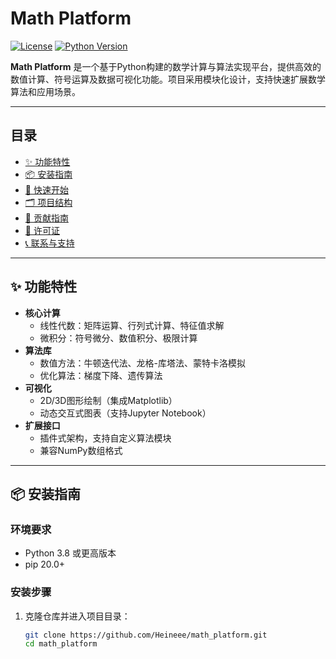 # Math Platform

[![License](https://img.shields.io/badge/License-MIT-blue.svg)](https://opensource.org/licenses/MIT)
[![Python Version](https://img.shields.io/badge/Python-3.8%2B-blue)](https://www.python.org/)

**Math Platform** 是一个基于Python构建的数学计算与算法实现平台，提供高效的数值计算、符号运算及数据可视化功能。项目采用模块化设计，支持快速扩展数学算法和应用场景。

---

## 目录
- [✨ 功能特性](#-功能特性)
- [📦 安装指南](#-安装指南)
- [🚀 快速开始](#-快速开始)
- [🗂️ 项目结构](#️-项目结构)
- [🤝 贡献指南](#-贡献指南)
- [📜 许可证](#-许可证)
- [📞 联系与支持](#-联系与支持)

---

## ✨ 功能特性
- **核心计算**  
  - 线性代数：矩阵运算、行列式计算、特征值求解
  - 微积分：符号微分、数值积分、极限计算
- **算法库**  
  - 数值方法：牛顿迭代法、龙格-库塔法、蒙特卡洛模拟
  - 优化算法：梯度下降、遗传算法
- **可视化**  
  - 2D/3D图形绘制（集成Matplotlib）
  - 动态交互式图表（支持Jupyter Notebook）
- **扩展接口**  
  - 插件式架构，支持自定义算法模块
  - 兼容NumPy数组格式

---

## 📦 安装指南

### 环境要求
- Python 3.8 或更高版本
- pip 20.0+

### 安装步骤
1. 克隆仓库并进入项目目录：
   ```bash
   git clone https://github.com/Heineee/math_platform.git
   cd math_platform
